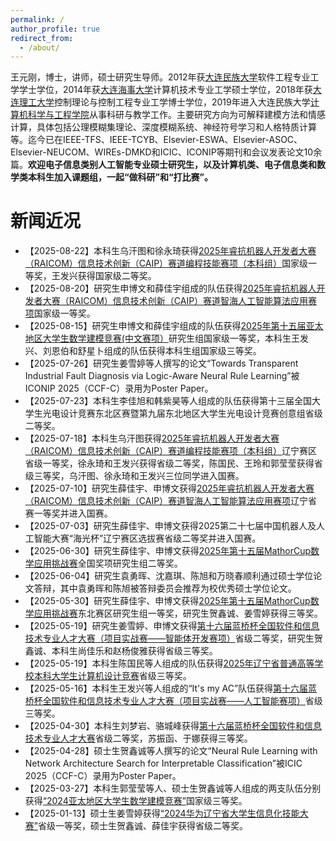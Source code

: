 ```yaml
---
permalink: /
author_profile: true
redirect_from: 
  - /about/
---
```


王元刚，博士，讲师，硕士研究生导师。2012年获[大连民族大学](www.dlnu.edu.cn)软件工程专业工学学士学位，2014年获[大连海事大学](www.dlmu.edu.cn)计算机技术专业工学硕士学位，2018年获[大连理工大学](www.dlut.edu.cn)控制理论与控制工程专业工学博士学位，2019年进入大连民族大学[计算机科学与工程学院](https://new.dlnu.edu.cn/comd/)从事科研与教学工作。主要研究方向为可解释建模方法和情感计算，具体包括公理模糊集理论、深度模糊系统、神经符号学习和人格特质计算等。迄今已在IEEE-TFS、IEEE-TCYB、Elsevier-ESWA、Elsevier-ASOC、Elsevier-NEUCOM、WIREs-DMKD和ICIC、ICONIP等期刊和会议发表论文10余篇。**欢迎电子信息类别人工智能专业硕士研究生，以及计算机类、电子信息类和数学类本科生加入课题组，一起“做科研”和“打比赛”。**

新闻近况
=
* 【2025-08-22】本科生乌汗图和徐永琦获得[2025年睿抗机器人开发者大赛（RAICOM）信息技术创新（CAIP）赛道编程技能赛项（本科组）](https://www.raicom.com.cn/content.html?cid=1488)国家级一等奖，王发兴获得国家级二等奖。
* 【2025-08-20】研究生申博文和薛佳宇组成的队伍获得[2025年睿抗机器人开发者大赛（RAICOM）信息技术创新（CAIP）赛道智海人工智能算法应用赛项](https://www.raicom.com.cn/content.html?cid=1487)国家级一等奖。
* 【2025-08-15】研究生申博文和薛佳宇组成的队伍获得[2025年第十五届亚太地区大学生数学建模竞赛(中文赛项）](https://m.saikr.com/contest/notice_detail/32909)研究生组国家级一等奖，本科生王发兴、刘恩伯和舒星卜组成的队伍获得本科生组国家级三等奖。
* 【2025-07-26】研究生姜雪婷等人撰写的论文“Towards Transparent Industrial Fault Diagnosis via Logic-Aware Neural Rule Learning”被ICONIP 2025（CCF-C）录用为Poster Paper。
* 【2025-07-23】本科生李佳旭和韩紫昊等人组成的队伍获得第十三届全国大学生光电设计竞赛东北区赛暨第九届东北地区大学生光电设计竞赛创意组省级二等奖。
* 【2025-07-18】本科生乌汗图获得[2025年睿抗机器人开发者大赛（RAICOM）信息技术创新（CAIP）赛道编程技能赛项（本科组）](https://www.raicom.com.cn/content.html?cid=1413)辽宁赛区省级一等奖，徐永琦和王发兴获得省级二等奖，陈国民、王玲和郭莹莹获得省级三等奖，乌汗图、徐永琦和王发兴三位同学进入国赛。
* 【2025-07-10】研究生薛佳宇、申博文获得[2025年睿抗机器人开发者大赛（RAICOM）信息技术创新（CAIP）赛道智海人工智能算法应用赛项](https://www.raicom.com.cn/content.html?cid=1382)辽宁省赛一等奖并进入国赛。
* 【2025-07-03】研究生薛佳宇、申博文获得2025第二十七届中国机器人及人工智能大赛“海光杯”辽宁赛区选拔赛省级二等奖并进入国赛。
* 【2025-06-30】研究生薛佳宇、申博文获得[2025年第十五届MathorCup数学应用挑战赛](https://www.saikr.com/c/nd/31531)全国奖项研究生组二等奖。
* 【2025-06-04】研究生袁勇晖、沈嘉琪、陈旭和万晓春顺利通过硕士学位论文答辩，其中袁勇晖和陈旭被答辩委员会推荐为校优秀硕士学位论文。
* 【2025-05-30】研究生薛佳宇、申博文获得[2025年第十五届MathorCup数学应用挑战赛](https://www.saikr.com/c/nd/31531)东北赛区研究生组一等奖，研究生贺鑫诚、姜雪婷获得三等奖。
* 【2025-05-19】研究生姜雪婷、申博文获得[第十六届蓝桥杯全国软件和信息技术专业人才大赛（项目实战赛——智能体开发赛项）](https://dasai.lanqiao.cn/notices/1782/)省级二等奖，研究生贺鑫诚、本科生尚佳乐和赵杨俊雅获得省级三等奖。
* 【2025-05-19】本科生陈国民等人组成的队伍获得[2025年辽宁省普通高等学校本科大学生计算机设计竞赛](https://cxcy.upln.cn/competitionDetails?id=e8690455ffa2950b4e95771c82330c97)省级三等奖。
* 【2025-05-16】本科生王发兴等人组成的“It's my AC”队伍获得[第十六届蓝桥杯全国软件和信息技术专业人才大赛（项目实战赛——人工智能赛项）](https://dasai.lanqiao.cn/notices/1781)省级三等奖。
* 【2025-04-30】本科生刘梦岩、骆城峰获得[第十六届蓝桥杯全国软件和信息技术专业人才大赛](https://dasai.lanqiao.cn/notices/1774)省级二等奖，苏振函、于娜获得三等奖。
* 【2025-04-28】硕士生贺鑫诚等人撰写的论文“Neural Rule Learning with Network Architecture Search for Interpretable Classification”被ICIC 2025（CCF-C）录用为Poster Paper。
* 【2025-03-27】本科生郭莹莹等人、硕士生贺鑫诚等人组成的两支队伍分别获得[“2024亚太地区大学生数学建模竞赛”](http://m.saikr.com/contest/notice_detail/27342)国家级三等奖。
* 【2025-01-13】硕士生姜雪婷获得[“2024华为辽宁省大学生信息化技能大赛”](https://cxcy.upln.cn/competitionDetails?id=ef2a6cc91e255a240b4d351cdf2861cd)省级一等奖，硕士生贺鑫诚、薛佳宇获得省级二等奖。
